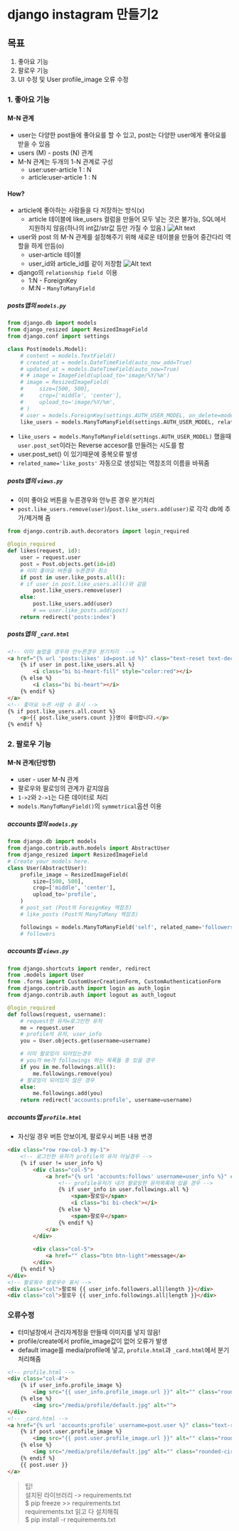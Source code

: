 # django instagram 만들기2
## 목표
1. 좋아요 기능
2. 팔로우 기능
3. UI 수정 및 User profile_image 오류 수정

### 1. 좋아요 기능 
#### M-N 관계
- user는 다양한 post들에 좋아요를 할 수 있고, post는 다양한 user에게 좋아요를 받을 수 있음
- users (M) - posts (N) 관계
- M-N 관계는 두개의 1-N 관계로 구성
    - user:user-article
      1   :   N
    - article:user-article
      1      :    N
#### How?
- article에 좋아하는 사람들을 다 저장하는 방식(x)
    - article 테이블에 like_users 컬럼을 만들어 모두 넣는 것은 불가능, SQL에서 지원하지 않음(하나의 int값/str값 등만 가질 수 있음.)
    ![Alt text](image-1.png)
- user와 post 의 M-N 관계를 설정해주기 위해 새로운 테이블을 만들어 중간다리 역할을 하게 만듬(o)
    - user-article 테이블
    - user_id와 article_id를 같이 저장함
    ![Alt text](image-2.png)
- django의 `relationship field `이용
    - 1:N - ForeignKey
    - M:N - `ManyToManyField`
##### posts앱의 `models.py`
```python
from django.db import models
from django_resized import ResizedImageField
from django.conf import settings

class Post(models.Model):
    # content = models.TextField()
    # created_at = models.DateTimeField(auto_now_add=True)
    # updated_at = models.DateTimeField(auto_now=True)
    # # image = ImageField(upload_to='image/%Y/%m')
    # image = ResizedImageField(
    #     size=[500, 500], 
    #     crop=['middle', 'center'], 
    #     upload_to='image/%Y/%m',
    # )
    # user = models.ForeignKey(settings.AUTH_USER_MODEL, on_delete=models.CASCADE)
    like_users = models.ManyToManyField(settings.AUTH_USER_MODEL, related_name='like_posts')
```
- `like_users = models.ManyToManyField(settings.AUTH_USER_MODEL)` 했을때 `user.post_set`이라는 Reverse accesor를 만들려는 시도를 함
- user.post_set() 이 있기때문에 중복오류 발생
- `related_name='like_posts'` 자동으로 생성되는 역참조의 이름을 바꿔줌

##### posts앱의 `views.py`
- 이미 좋아요 버튼을 누른경우와 안누른 경우 분기처리
- `post.like_users.remove(user)`/`post.like_users.add(user)`로 각각 db에 추가/제거해 줌
```python
from django.contrib.auth.decorators import login_required

@login_required
def likes(request, id):
    user = request.user
    post = Post.objects.get(id=id)
    # 이미 좋아요 버튼을 누른경우 취소
    if post in user.like_posts.all():
    # if user in post.like_users.all()와 같음
        post.like_users.remove(user)
    else:
        post.like_users.add(user)
        # == user.like_posts.add(post)
    return redirect('posts:index')
```
##### posts앱의 `_card.html`
```html
<!-- 이미 눌렀을 경우와 안누른경우 분기처리  -->
<a href="{% url 'posts:likes' id=post.id %}" class="text-reset text-decoration-none">
    {% if user in post.like_users.all %}
        <i class="bi bi-heart-fill" style="color:red"></i>
    {% else %}
        <i class="bi bi-heart"></i>
    {% endif %}
</a>
<!-- 좋아요 누른 사람 수 표시 -->
{% if post.like_users.all.count %}
    <p>{{ post.like_users.count }}명이 좋아합니다.</p>
{% endif %}
```
### 2. 팔로우 기능
#### M-N 관계(단방향)
- user - user M-N 관계
- 팔로우와 팔로잉의 관계가 같지않음     
- `1->2`와 `2->1`는 다른 데이터로 처리
- `models.ManyToManyField()`의 `symmetrical`옵션 이용
##### accounts앱의 `models.py`
```python
from django.db import models
from django.contrib.auth.models import AbstractUser
from django_resized import ResizedImageField
# Create your models here.
class User(AbstractUser):
    profile_image = ResizedImageField(
        size=[500, 500],
        crop=['middle', 'center'],
        upload_to='profile',
    )
    # post_set (Post의 ForeignKey 역참조)
    # like_posts (Post의 ManyToMany 역참조)

    followings = models.ManyToManyField('self', related_name='followers', symmetrical=False)
    # followers 
```
##### accounts앱 `views.py`
```python
from django.shortcuts import render, redirect
from .models import User
from .forms import CustomUserCreationForm, CustomAuthenticationForm
from django.contrib.auth import login as auth_login
from django.contrib.auth import logout as auth_logout

@login_required
def follows(request, username):
    # request한 유저=로그인한 유저
    me = request.user
    # profile의 유저, user_info
    you = User.objects.get(username=username)

    # 이미 팔로잉이 되어있는경우
    # you가 me가 followings 하는 목록들 중 있을 경우
    if you in me.followings.all():
        me.followings.remove(you)   
    # 팔로잉이 되어있지 않은 경우
    else:
        me.followings.add(you)
    return redirect('accounts:profile', username=username)
```
##### accounts앱 `profile.html`
- 자신일 경우 버튼 안보이게, 팔로우시 버튼 내용 변경
```html
<div class="row row-col-3 my-1">
    <!-- 로그인한 유저가 profile의 유저 아닐경우 -->
    {% if user != user_info %}
        <div class="col-5">
            <a href="{% url 'accounts:follows' username=user_info %}" class="btn btn-light">
                <!-- profile유저가 내가 팔로잉한 유저목록에 있을 경우 -->
                {% if user_info in user.followings.all %}
                    <span>팔로잉</span>
                    <i class="bi bi-check"></i>
                {% else %}
                    <span>팔로우</span>
                {% endif %}
            </a>
        </div>
                
        <div class="col-5">
            <a href="" class="btn btn-light">message</a>
        </div>
    {% endif %}
</div>
<!-- 팔로워수 팔로우수 표시 -->
<div class="col">팔로워 {{ user_info.followers.all|length }}</div>
<div class="col">팔로우 {{ user_info.followings.all|length }}</div>
```
### 오류수정
- 터미널창에서 관리자계정을 만들때 이미지를 넣지 않음!
- profile/create에서 profile_image값이 없어 오류가 발생
- default image를 media/profile에 넣고, `profile.html`과 `_card.html`에서 분기처리해줌
```html
<!-- profile.html -->
<div class="col-4">
    {% if user_info.profile_image %}
        <img src="{{ user_info.profile_image.url }}" alt="" class="rounded-circle img-fluid">
    {% else %}
        <img src="/media/profile/default.jpg" alt="">
</div>
<!-- _card.html -->
<a href="{% url 'accounts:profile' username=post.user %}" class="text-reset text-decoration-none">
    {% if post.user.profile_image %}  
        <img src="{{ post.user.profile_image.url }}" alt="" class="rounded-circle" width="30px">
    {% else %}
        <img src="/media/profile/default.jpg" alt="" class="rounded-circle" width="30px">
    {% endif %}
    {{ post.user }}
</a>
```

> 팁!    
> 설치된 라이브러리 -> requirements.txt    
> $ pip freeze >> requirements.txt    
> requirements.txt 읽고 다 설치해줘    
> $ pip install -r requirements.txt